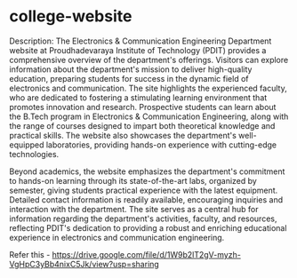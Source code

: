 # college-website
 Description: The Electronics & Communication Engineering Department website at Proudhadevaraya Institute of Technology (PDIT) provides a comprehensive overview of the department's offerings. Visitors can explore information about the department's mission to deliver high-quality education, preparing students for success in the dynamic field of electronics and communication. The site highlights the experienced faculty, who are dedicated to fostering a stimulating learning environment that promotes innovation and research.  Prospective students can learn about the B.Tech program in Electronics & Communication Engineering, along with the range of courses designed to impart both theoretical knowledge and practical skills. The website also showcases the department's well-equipped laboratories, providing hands-on experience with cutting-edge technologies.

Beyond academics, the website emphasizes the department's commitment to hands-on learning through its state-of-the-art labs, organized by semester, giving students practical experience with the latest equipment. Detailed contact information is readily available, encouraging inquiries and interaction with the department. The site serves as a central hub for information regarding the department's activities, faculty, and resources, reflecting PDIT's dedication to providing a robust and enriching educational experience in electronics and communication engineering.

Refer this - https://drive.google.com/file/d/1W9b2lT2gV-myzh-VgHpC3yBb4nixC5Jk/view?usp=sharing 
